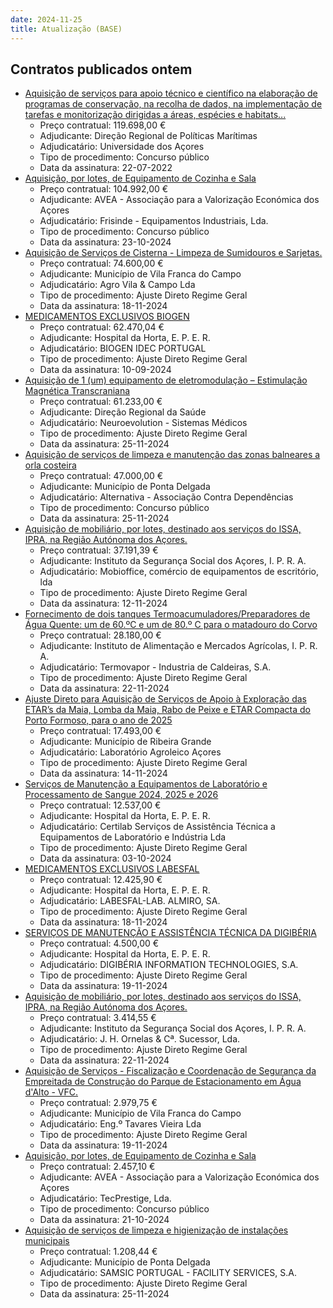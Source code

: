 ```yaml
---
date: 2024-11-25
title: Atualização (BASE)
---
```

## Contratos publicados ontem

* [Aquisição de serviços para apoio técnico e científico na elaboração de programas de conservação, na recolha de dados, na implementação de tarefas e monitorização dirigidas a áreas, espécies e habitats...](https://www.base.gov.pt/Base4/pt/detalhe/?type=contratos&id=11045301)
  * Preço contratual: 119.698,00 €
  * Adjudicante: Direção Regional de Políticas Marítimas
  * Adjudicatário: Universidade dos Açores
  * Tipo de procedimento: Concurso público
  * Data da assinatura: 22-07-2022
* [Aquisição, por lotes, de Equipamento de Cozinha e Sala](https://www.base.gov.pt/Base4/pt/detalhe/?type=contratos&id=11043691)
  * Preço contratual: 104.992,00 €
  * Adjudicante: AVEA - Associação para a Valorização Económica dos Açores
  * Adjudicatário: Frisinde - Equipamentos Industriais, Lda.
  * Tipo de procedimento: Concurso público
  * Data da assinatura: 23-10-2024
* [Aquisição de Serviços de Cisterna - Limpeza de Sumidouros e Sarjetas.](https://www.base.gov.pt/Base4/pt/detalhe/?type=contratos&id=11044986)
  * Preço contratual: 74.600,00 €
  * Adjudicante: Município de Vila Franca do Campo
  * Adjudicatário: Agro Vila & Campo Lda
  * Tipo de procedimento: Ajuste Direto Regime Geral
  * Data da assinatura: 18-11-2024
* [MEDICAMENTOS EXCLUSIVOS BIOGEN](https://www.base.gov.pt/Base4/pt/detalhe/?type=contratos&id=11045244)
  * Preço contratual: 62.470,04 €
  * Adjudicante: Hospital da Horta, E. P. E. R.
  * Adjudicatário: BIOGEN IDEC PORTUGAL
  * Tipo de procedimento: Ajuste Direto Regime Geral
  * Data da assinatura: 10-09-2024
* [Aquisição de 1 (um) equipamento de eletromodulação – Estimulação Magnética Transcraniana](https://www.base.gov.pt/Base4/pt/detalhe/?type=contratos&id=11044645)
  * Preço contratual: 61.233,00 €
  * Adjudicante: Direção Regional da Saúde
  * Adjudicatário: Neuroevolution - Sistemas Médicos
  * Tipo de procedimento: Ajuste Direto Regime Geral
  * Data da assinatura: 25-11-2024
* [Aquisição de serviços de limpeza e manutenção das zonas balneares a orla costeira](https://www.base.gov.pt/Base4/pt/detalhe/?type=contratos&id=11044396)
  * Preço contratual: 47.000,00 €
  * Adjudicante: Município de Ponta Delgada
  * Adjudicatário: Alternativa - Associação Contra Dependências
  * Tipo de procedimento: Concurso público
  * Data da assinatura: 25-11-2024
* [Aquisição de mobiliário, por lotes, destinado aos serviços do ISSA, IPRA, na Região Autónoma dos Açores.](https://www.base.gov.pt/Base4/pt/detalhe/?type=contratos&id=11045328)
  * Preço contratual: 37.191,39 €
  * Adjudicante: Instituto da Segurança Social dos Açores, I. P. R. A.
  * Adjudicatário: Mobioffice, comércio de equipamentos de escritório, lda
  * Tipo de procedimento: Ajuste Direto Regime Geral
  * Data da assinatura: 12-11-2024
* [Fornecimento de dois tanques Termoacumuladores/Preparadores de Água Quente: um de 60.ºC e um de 80.º C para o matadouro do Corvo](https://www.base.gov.pt/Base4/pt/detalhe/?type=contratos&id=11043732)
  * Preço contratual: 28.180,00 €
  * Adjudicante: Instituto de Alimentação e Mercados Agrícolas, I. P. R. A.
  * Adjudicatário: Termovapor - Industria de Caldeiras, S.A.
  * Tipo de procedimento: Ajuste Direto Regime Geral
  * Data da assinatura: 22-11-2024
* [Ajuste Direto para Aquisição de Serviços de Apoio à Exploração das ETAR’s da Maia, Lomba da Maia, Rabo de Peixe e ETAR Compacta do Porto Formoso, para o ano de 2025](https://www.base.gov.pt/Base4/pt/detalhe/?type=contratos&id=11044374)
  * Preço contratual: 17.493,00 €
  * Adjudicante: Município de Ribeira Grande
  * Adjudicatário: Laboratório Agroleico Açores
  * Tipo de procedimento: Ajuste Direto Regime Geral
  * Data da assinatura: 14-11-2024
* [Serviços de Manutenção a Equipamentos de Laboratório e Processamento de Sangue 2024, 2025 e 2026](https://www.base.gov.pt/Base4/pt/detalhe/?type=contratos&id=11045552)
  * Preço contratual: 12.537,00 €
  * Adjudicante: Hospital da Horta, E. P. E. R.
  * Adjudicatário: Certilab Serviços de Assistência Técnica a Equipamentos de Laboratório e Indústria Lda
  * Tipo de procedimento: Ajuste Direto Regime Geral
  * Data da assinatura: 03-10-2024
* [MEDICAMENTOS EXCLUSIVOS LABESFAL](https://www.base.gov.pt/Base4/pt/detalhe/?type=contratos&id=11045421)
  * Preço contratual: 12.425,90 €
  * Adjudicante: Hospital da Horta, E. P. E. R.
  * Adjudicatário: LABESFAL-LAB. ALMIRO, SA.
  * Tipo de procedimento: Ajuste Direto Regime Geral
  * Data da assinatura: 18-11-2024
* [SERVIÇOS DE MANUTENÇÃO E ASSISTÊNCIA TÉCNICA DA DIGIBÉRIA](https://www.base.gov.pt/Base4/pt/detalhe/?type=contratos&id=11045571)
  * Preço contratual: 4.500,00 €
  * Adjudicante: Hospital da Horta, E. P. E. R.
  * Adjudicatário: DIGIBÉRIA INFORMATION TECHNOLOGIES, S.A.
  * Tipo de procedimento: Ajuste Direto Regime Geral
  * Data da assinatura: 19-11-2024
* [Aquisição de mobiliário, por lotes, destinado aos serviços do ISSA, IPRA, na Região Autónoma dos Açores.](https://www.base.gov.pt/Base4/pt/detalhe/?type=contratos&id=11045348)
  * Preço contratual: 3.414,55 €
  * Adjudicante: Instituto da Segurança Social dos Açores, I. P. R. A.
  * Adjudicatário: J. H. Ornelas &amp; Cª. Sucessor, Lda.
  * Tipo de procedimento: Ajuste Direto Regime Geral
  * Data da assinatura: 22-11-2024
* [Aquisição de Serviços - Fiscalização e Coordenação de Segurança da Empreitada de Construção do Parque de Estacionamento em Água d'Alto - VFC.](https://www.base.gov.pt/Base4/pt/detalhe/?type=contratos&id=11044872)
  * Preço contratual: 2.979,75 €
  * Adjudicante: Município de Vila Franca do Campo
  * Adjudicatário: Eng.º Tavares Vieira Lda
  * Tipo de procedimento: Ajuste Direto Regime Geral
  * Data da assinatura: 19-11-2024
* [Aquisição, por lotes, de Equipamento de Cozinha e Sala](https://www.base.gov.pt/Base4/pt/detalhe/?type=contratos&id=11043709)
  * Preço contratual: 2.457,10 €
  * Adjudicante: AVEA - Associação para a Valorização Económica dos Açores
  * Adjudicatário: TecPrestige, Lda.
  * Tipo de procedimento: Concurso público
  * Data da assinatura: 21-10-2024
* [Aquisição de serviços de limpeza e higienização de instalações municipais](https://www.base.gov.pt/Base4/pt/detalhe/?type=contratos&id=11045002)
  * Preço contratual: 1.208,44 €
  * Adjudicante: Município de Ponta Delgada
  * Adjudicatário: SAMSIC PORTUGAL - FACILITY SERVICES, S.A.
  * Tipo de procedimento: Ajuste Direto Regime Geral
  * Data da assinatura: 25-11-2024

